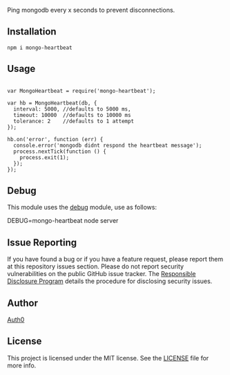 Ping mongodb every x seconds to prevent disconnections.

## Installation

```
npm i mongo-heartbeat
```

## Usage

```

var MongoHeartbeat = require('mongo-heartbeat');

var hb = MongoHeartbeat(db, {
  interval: 5000, //defaults to 5000 ms,
  timeout: 10000  //defaults to 10000 ms
  tolerance: 2    //defaults to 1 attempt
});

hb.on('error', function (err) {
  console.error('mongodb didnt respond the heartbeat message');
  process.nextTick(function () {
    process.exit(1);
  });
});
```

## Debug

This module uses the [debug](https://github.com/visionmedia/debug) module, use as follows:

DEBUG=mongo-heartbeat node server

## Issue Reporting

If you have found a bug or if you have a feature request, please report them at this repository issues section. Please do not report security vulnerabilities on the public GitHub issue tracker. The [Responsible Disclosure Program](https://auth0.com/whitehat) details the procedure for disclosing security issues.

## Author

[Auth0](auth0.com)

## License

This project is licensed under the MIT license. See the [LICENSE](LICENSE) file for more info.
